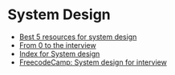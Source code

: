 # System Design

* [Best 5 resources for system design](https://medium.com/system-design-interview-question/top-5-resources-to-prepare-for-system-design-interview-e50139f3953d)
* [From 0 to the interview](https://github.com/shashank88/system_design)
* [Index for System design](https://github.com/kartikMahendru/System-Design-Resources)
* [FreecodeCamp: System design for interview](https://www.freecodecamp.org/news/systems-design-for-interviews/)